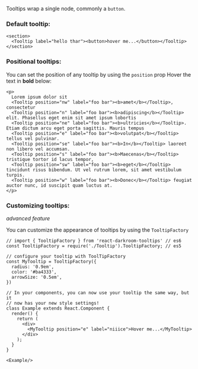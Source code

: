 Tooltips wrap a single node, commonly a `button`.

### Default tooltip:
    <section>
      <Tooltip label="hello thar"><button>hover me...</button></Tooltip>
    </section>

### Positional tooltips:
You can set the position of any tooltip by using the `position` prop
Hover the text in **bold** below:

    <p>
      Lorem ipsum dolor sit 
      <Tooltip position="nw" label="foo bar"><b>amet</b></Tooltip>, consectetur 
      <Tooltip position="n" label="foo bar"><b>adipiscing</b></Tooltip> elit. Phasellus eget enim sit amet ipsum lobortis 
      <Tooltip position="ne" label="foo bar"><b>ultricies</b></Tooltip>. Etiam dictum arcu eget porta sagittis. Mauris tempus  
      <Tooltip position="e" label="foo bar"><b>volutpat</b></Tooltip> tellus vel pulvinar. 
      <Tooltip position="se" label="foo bar"><b>In</b></Tooltip> laoreet non libero vel accumsan. 
      <Tooltip position="s" label="foo bar"><b>Maecenas</b></Tooltip> tristique tortor id lacus tempor, 
      <Tooltip position="sw" label="foo bar"><b>eget</b></Tooltip> tincidunt risus bibendum. Ut vel rutrum lorem, sit amet vestibulum turpis. 
      <Tooltip position="w" label="foo bar"><b>Donec</b></Tooltip> feugiat auctor nunc, id suscipit quam luctus at. 
    </p>

### Customizing tooltips:
*advanced feature*

You can customize the appearance of tooltips by using the `TooltipFactory`

    // import { TooltipFactory } from 'react-darkroom-tooltips' // es6
    const TooltipFactory = require('./Tooltip').TooltipFactory; // es5

    // configure your tooltip with ToolTipFactory
    const MyTooltip = TooltipFactory({
      radius: '0.9em',
      color: '#ba4333',
      arrowSize: '0.5em',
    })
    
    // In your components, you can now use your tooltip the same way, but it
    // now has your new style settings!
    class Example extends React.Component {
      render() {
        return (
          <div>
            <MyTooltip position="e" label="niiice">Hover me...</MyTooltip>
          </div>
        );
      }
    }

    <Example/>
    

